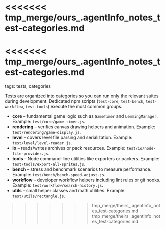 <<<<<<< tmp_merge/ours_.agentInfo_notes_test-categories.md
=======
<<<<<<< tmp_merge/ours_.agentInfo_notes_test-categories.md
=======
tags: tests, categories

Tests are organized into categories so you can run only the relevant suites during development. Dedicated npm scripts
(`test-core`, `test-bench`, `test-workflow`, `test-tools`) execute the most common groups.

- **core** – fundamental game logic such as `GameTimer` and `LemmingManager`. Example: `test/core/game-timer.js`.
- **rendering** – verifies canvas drawing helpers and animation. Example: `test/rendering/game-display.js`.
- **level** – covers level file parsing and serialization. Example: `test/level/level-reader.js`.
- **io** – reads/writes archives or pack resources. Example: `test/io/node-file-provider.js`.
- **tools** – Node command-line utilities like exporters or packers. Example: `test/tools/export-all-sprites.js`.
- **bench** – stress and benchmark scenarios to measure performance. Example: `test/bench/bench-speed-adjust.js`.
- **workflow** – developer workflow helpers including lint rules or git hooks. Example: `test/workflow/search-history.js`.
- **utils** – small helper classes and math utilities. Example: `test/utils/rectangle.js`.
>>>>>>> tmp_merge/theirs_.agentInfo_notes_test-categories.md
>>>>>>> tmp_merge/theirs_.agentInfo_notes_test-categories.md

